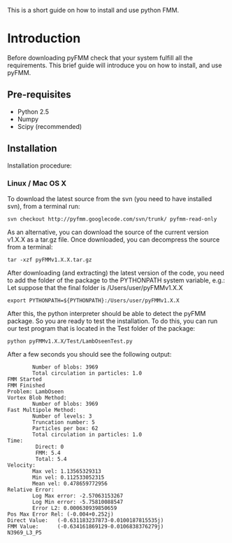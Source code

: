 This is  a short guide on how to install and use python FMM.

# Introduction #

Before downloading pyFMM check that your system fulfill all the requirements. This brief guide will introduce you on how to install, and use pyFMM.

## Pre-requisites ##

  * Python 2.5
  * Numpy
  * Scipy (recommended)


## Installation ##

Installation procedure:

### Linux / Mac OS X ###

To download the latest source from the svn (you need to have installed svn), from a terminal run:
```
svn checkout http://pyfmm.googlecode.com/svn/trunk/ pyfmm-read-only
```
As an alternative, you can download the source of the current version v1.X.X as a tar.gz file. Once downloaded, you can decompress the source from a terminal:
```
tar -xzf pyFMMv1.X.X.tar.gz
```

After downloading (and extracting) the latest version of the code, you need to add the folder of the package to the PYTHONPATH system variable, e.g.:
Let suppose that the final folder is /Users/user/pyFMMv1.X.X
```
export PYTHONPATH=${PYTHONPATH}:/Users/user/pyFMMv1.X.X
```
After this, the python interpreter should be able to detect the pyFMM package. So you are ready to test the installation. To do this, you can run our test program that is located in the Test folder of the package:
```
python pyFMMv1.X.X/Test/LambOseenTest.py
```
After a few seconds you should see the following output:
```
        Number of blobs: 3969
        Total circulation in particles: 1.0
FMM Started
FMM Finished
Problem: LambOseen
Vortex Blob Method:
        Number of blobs: 3969
Fast Multipole Method:
        Number of levels: 3
        Truncation number: 5
        Particles per box: 62
        Total circulation in particles: 1.0
Time:
         Direct: 0
         FMM: 5.4
         Total: 5.4
Velocity:
        Max vel: 1.13565329313
        Min vel: 0.112533052315
        Mean vel: 0.478659772956
Relative Error:
        Log Max error: -2.57063153267
        Log Min error: -5.75810088547
        Error L2: 0.000630939850659
Pos Max Error Rel: (-0.004+0.252j)
Direct Value:   (-0.631183237873-0.0100187815535j)
FMM Value:      (-0.634161869129-0.0106838376279j)
N3969_L3_P5
```
